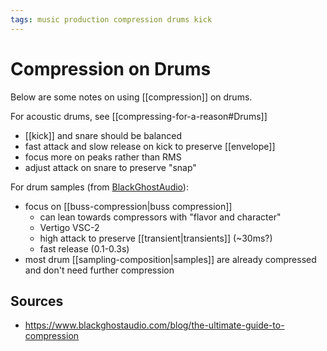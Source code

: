 ```yaml
---
tags: music production compression drums kick
---
```


# Compression on Drums

Below are some notes on using [[compression]] on drums.

For acoustic drums, see [[compressing-for-a-reason#Drums]]

- [[kick]] and snare should be balanced
- fast attack and slow release on kick to preserve [[envelope]]
- focus more on peaks rather than RMS
- adjust attack on snare to preserve "snap"

For drum samples (from [BlackGhostAudio](https://www.blackghostaudio.com/blog/the-ultimate-guide-to-compression)):

- focus on [[buss-compression|buss compression]]
  - can lean towards compressors with "flavor and character"
  - Vertigo VSC-2
  - high attack to preserve [[transient|transients]] (~30ms?)
  - fast release (0.1-0.3s)
- most drum [[sampling-composition|samples]] are already compressed and don't need further compression

## Sources

- <https://www.blackghostaudio.com/blog/the-ultimate-guide-to-compression>
